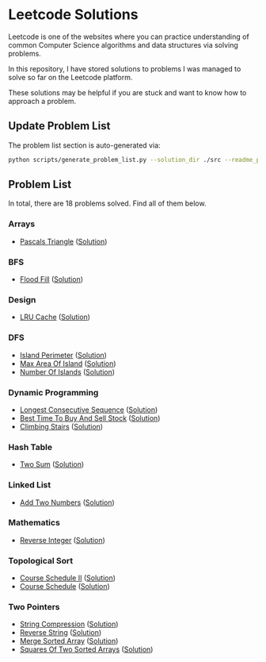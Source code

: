 # Leetcode Solutions

Leetcode is one of the websites where you can practice understanding of 
common Computer Science algorithms and data structures via solving problems.

In this repository, I have stored solutions to problems I was managed to solve so far on the Leetcode platform.

These solutions may be helpful if you are stuck and want to know how to approach a problem.

## Update Problem List

The problem list section is auto-generated via:

```bash
python scripts/generate_problem_list.py --solution_dir ./src --readme_path ./readme.md
```

## Problem List 

In total, there are 18 problems solved. Find all of them below.

 ### Arrays 

- [Pascals Triangle](https://leetcode.com/problems/pascals-triangle/) ([Solution](https://github.com/roma-glushko/leetcode-solutions/tree/master/src/arrays/pascals_triangle.py)) 

 ### BFS 

- [Flood Fill](https://leetcode.com/problems/flood-fill/) ([Solution](https://github.com/roma-glushko/leetcode-solutions/tree/master/src/bfs/flood_fill.py)) 

 ### Design 

- [LRU Cache](https://leetcode.com/problems/lru-cache/) ([Solution](https://github.com/roma-glushko/leetcode-solutions/tree/master/src/design/lru_cache.py)) 

 ### DFS 

- [Island Perimeter](https://leetcode.com/problems/island-perimeter/) ([Solution](https://github.com/roma-glushko/leetcode-solutions/tree/master/src/dfs/island_perimeter.py)) 
- [Max Area Of Island](https://leetcode.com/problems/max-area-of-island/) ([Solution](https://github.com/roma-glushko/leetcode-solutions/tree/master/src/dfs/max_area_of_island.py)) 
- [Number Of Islands](https://leetcode.com/problems/number-of-islands/) ([Solution](https://github.com/roma-glushko/leetcode-solutions/tree/master/src/dfs/number_of_islands.py)) 

 ### Dynamic Programming 

- [Longest Consecutive Sequence](https://leetcode.com/problems/longest-consecutive-sequence/) ([Solution](https://github.com/roma-glushko/leetcode-solutions/tree/master/src/dynamic_programming/longest_consecutive_sequence.py)) 
- [Best Time To Buy And Sell Stock](https://leetcode.com/problems/best-time-to-buy-and-sell-stock/) ([Solution](https://github.com/roma-glushko/leetcode-solutions/tree/master/src/dynamic_programming/best_time_to_buy_and_sell_stock.py)) 
- [Climbing Stairs](https://leetcode.com/problems/climbing-stairs/) ([Solution](https://github.com/roma-glushko/leetcode-solutions/tree/master/src/dynamic_programming/climbing_stairs.py)) 

 ### Hash Table 

- [Two Sum](https://leetcode.com/problems/two-sum/) ([Solution](https://github.com/roma-glushko/leetcode-solutions/tree/master/src/hash_table/two_sum.py)) 

 ### Linked List 

- [Add Two Numbers](https://leetcode.com/problems/add-two-numbers/) ([Solution](https://github.com/roma-glushko/leetcode-solutions/tree/master/src/linked_list/add_two_numbers.py)) 

 ### Mathematics 

- [Reverse Integer](https://leetcode.com/problems/reverse-integer/) ([Solution](https://github.com/roma-glushko/leetcode-solutions/tree/master/src/mathematics/reverse_integer.py)) 

 ### Topological Sort 

- [Course Schedule II](https://leetcode.com/problems/course-schedule-ii/) ([Solution](https://github.com/roma-glushko/leetcode-solutions/tree/master/src/topological_sort/course_schedule_ii.py)) 
- [Course Schedule](https://leetcode.com/problems/course-schedule/) ([Solution](https://github.com/roma-glushko/leetcode-solutions/tree/master/src/topological_sort/course_schedule.py)) 

 ### Two Pointers 

- [String Compression](https://leetcode.com/problems/string-compression/) ([Solution](https://github.com/roma-glushko/leetcode-solutions/tree/master/src/two_pointers/string_compression.py)) 
- [Reverse String](https://leetcode.com/problems/reverse-string/) ([Solution](https://github.com/roma-glushko/leetcode-solutions/tree/master/src/two_pointers/reverse_string.py)) 
- [Merge Sorted Array](https://leetcode.com/problems/merge-sorted-array/) ([Solution](https://github.com/roma-glushko/leetcode-solutions/tree/master/src/two_pointers/merge_sorted_array.py)) 
- [Squares Of Two Sorted Arrays](https://leetcode.com/problems/squares-of-a-sorted-array/) ([Solution](https://github.com/roma-glushko/leetcode-solutions/tree/master/src/two_pointers/squares_of_two_sorted_arrays.py)) 
